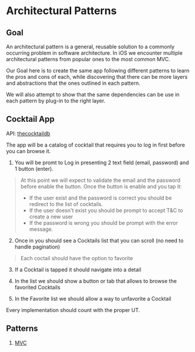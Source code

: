 #  Architectural Patterns

## Goal

An architectural pattern is a general, reusable solution to a commonly occurring problem in software architecture. 
In iOS we encounter multiple architectural patterns from popular ones to the most common MVC.

Our Goal here is to create the same app following different patterns to learn the pros and cons of each, while discovering that there can be more layers and abstractions that the ones outlined in each pattern.

We will also attempt to show that the same dependencies can be use in each pattern by plug-in to the right layer.

## Cocktail App

API: [thecocktaildb](https://www.thecocktaildb.com/api.php)

The app will be a catalog of cocktail that requires you to log in first before you can browse it.

1. You will be promt to Log in presenting 2 text field (email, password) and 1 button (enter).
> At this point we will expect to validate the email and the password before enable the button.
> Once the button is enable and you tap it:
> * If the user exist and the password is correct you should be redirect to the list of cocktails.
> * If the user doesn't exist you should be prompt to accept T&C to create a new user
> * If the password is wrong you should be prompt with the error message.

2. Once in you should see a Cocktails list that you can scroll (no need to handle pagination)
> Each coctail should have the option to favorite

3. If a Cocktail is tapped it should navigate into a detail

4. In the list we should show a button or tab that allows to browse the favorited Cocktails

5. In the Favorite list we should allow a way to unfavorite a Cocktail

Every implementation should count with the proper UT.

## Patterns

1. [MVC](../CaseStudies/02-ArchitecturalPatterns/MVC)
